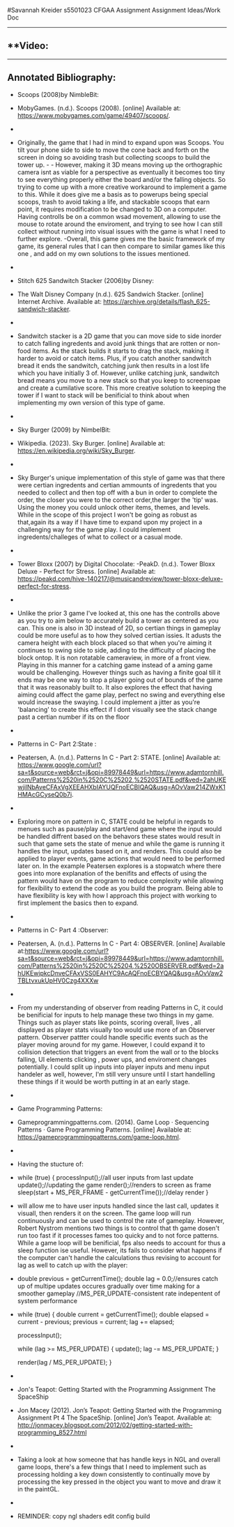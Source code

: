 #Savannah Kreider s5501023 CFGAA Assignment
Assignment Ideas/Work Doc
- ----------------------------------------------------------------------------------------------------------------------------------------------
**Video:
------------------------------------------------------------------------------------------------------------------------------------
-------------------------------------------------------------------------------------------------------------------------------------
Annotated Bibliography:
- 
- Scoops (2008)by NimbleBit:
- MobyGames. (n.d.). Scoops (2008). [online] Available at: https://www.mobygames.com/game/49407/scoops/.
- 
- Originally, the game that I had in mind to expand upon was Scoops. You tilt your phone side to side to move the cone back and forth on the screen in doing so avoiding trash but collecting scoops to build the tower up. - - However, making it 3D means moving up the orthographic camera isnt as viable for a perspective as eventually it becomes too tiny to see everything properly either the board and/or the falling objects. So trying to come up with a more creative workaround to implement a game to this. While it does give me a basis as to powerups being special scoops, trash to avoid taking a life, and stackable scoops that earn point, it requires modification to be changed to 3D on a computer. Having controlls be on a common wsad movement, allowing to use the mouse to rotate around the enviroment, and trying to see how I can still collect without running into visual issues with the game is what I need to further explore.
-Overall, this game gives me the basic framework of my game, its general rules that I can then compare to similar games like this one , and add on my own solutions to the issues mentioned.
- 
- Stitch 625 Sandwitch Stacker (2006)by Disney:
- The Walt Disney Company (n.d.). 625 Sandwich Stacker. [online] Internet Archive. Available at: https://archive.org/details/flash_625-sandwich-stacker.
- 
- Sandwitch stacker is a 2D game that you can move side to side inorder to catch falling ingredents and avoid junk things that are rotten or non-food items. As the stack builds it starts to drag the stack, making it harder to avoid or catch items. Plus, if you catch another sandwitch bread it ends the sandwitch, catching junk then results in a lost life which you have initially 3 of. However, unlike catching junk, sandwitch bread means you move to a new stack so that you keep to screenspae and create a cumilative score. This more creative solution to keeping the tower if I want to stack will be benificial to think about when implementing my own version of this type of game.
- 
- Sky Burger (2009) by NimbelBit:
- Wikipedia. (2023). Sky Burger. [online] Available at: https://en.wikipedia.org/wiki/Sky_Burger.
- 
- Sky Burger's unique implementation of this style of game was that there were certian ingredents and certian ammounts of ingredents that you needed to collect and then top off with a bun in order to complete the order, the closer you were to the correct order,the larger the 'tip' was. Using the money you could unlock other items, themes, and levels. While in the scope of this project I won't be going as robust as that,again its a way if I have time to expand upon my project in a challenging way for the game play. I could implement ingredents/challeges of what to collect or a casual mode.
- 
- Tower Bloxx (2007) by Digital Chocolate:
-PeakD. (n.d.). Tower Bloxx Deluxe - Perfect for Stress. [online] Available at: https://peakd.com/hive-140217/@musicandreview/tower-bloxx-deluxe-perfect-for-stress.
- 
- Unlike the prior 3 game I've looked at, this one has the controlls above as you try to aim below to accurately build a tower as centered as you can. This one is also in 3D instead of 2D, so certian things in gameplay could be more useful as to how they solved certian issies. It adusts the camera height with each block placed so that when you're aiming it continues to swing side to side, adding to the difficulty of placing the block ontop. It is non rotatable cameraview, in more of a front view. Playing in this manner for a catching game instead of a aming game would be challenging. However things such as having a finite goal till it ends may be one way to stop a player going out of bounds of the game that it was reasonably built to. It also explores the effect that having aiming could affect the game play, perfect no swing and everything else would increase the swaying. I could implement a jitter as you're 'balancing' to create this effect if I dont visually see the stack  change past a certian number if its on the floor
- 
- Patterns in C- Part 2:State :
- Peatersen, A. (n.d.). Patterns In C - Part 2: STATE. [online] Available at: https://www.google.com/url?sa=t&source=web&rct=j&opi=89978449&url=https://www.adamtornhill.com/Patterns%2520in%2520C%25202,%2520STATE.pdf&ved=2ahUKEwjilNbAveCFAxVgXEEAHXbIAYUQFnoECBIQAQ&usg=AOvVaw214ZWxK1HMAcGCyseQ0b7i.
- 
- Exploring more on pattern in C, STATE could be helpful in regards to menues such as pause/play and start/end game where the input would be handled diffrent based on the behavors these states would result in such that game sets the state of menue and while the game is running it handles the input, updates based on it, and renders. This could also be applied to player events, game actions that would need to be performed later on. In the example Peatersen explores is a stopwatch where there goes into more explanation of the benifits and effects of using the pattern would have on the program to reduce complexity while allowing for flexibility to extend the code as you build the program. Being able to have flexibility is key with how I approach this project with working to first implement the basics then to expand.
- 
- Patterns in C- Part 4 :Observer:
- Peatersen, A. (n.d.). Patterns In C - Part 4: OBSERVER. [online] Available at:https://www.google.com/url?sa=t&source=web&rct=j&opi=89978449&url=https://www.adamtornhill.com/Patterns%2520in%2520C%25204,%2520OBSERVER.pdf&ved=2ahUKEwjpkcDnveCFAxVSS0EAHYC9AcAQFnoECBYQAQ&usg=AOvVaw2TBLtvxukUpHV0Czg4XXXw
- 
- From my understanding of observer from reading Patterns in C, it could be benificial for inputs to help manage these two things in my game. Things such as player stats like points, scoring overall, lives , all displayed as player stats visually too would use more of an Observer pattern. Observer pattter could handle specific events such as the player moving around for my game. However, I could expand it to collision detection that triggers an event from the wall or to the blocks falling, UI elements clicking , power ups, and enviroment changes potentially. I could split up inputs into player inputs and menu input handeler as well, however, I'm still very unsure until I start handelling these things if it would be worth putting in at an early stage.
- 
- Game Programming Patterns:
- Gameprogrammingpatterns.com. (2014). Game Loop · Sequencing Patterns · Game Programming Patterns. [online] Available at: https://gameprogrammingpatterns.com/game-loop.html.
- 
- Having the stucture of:
- while (true)
{
  processInput();//all user inputs from last update
  update();//updating the game 
  render();//renders to screen as frame
  sleep(start + MS_PER_FRAME - getCurrentTime());//delay render
}
- will allow me to have user inputs handled since the last call, updates it visuall, then renders it on the screen. The game loop will run continuously and can be used to control the rate of gameplay. However, Robert Nystrom mentions two things is to control  that th game dosen't run too fast if it processes fames too quicky and to not force patterns. While a game loop will be benificial, fps also needs to account for thus a sleep function ise useful. However, its fails to consider what happens if the computer can't handle the calculations thus revising to account for lag as well to catch up with the player:
- double previous = getCurrentTime();
double lag = 0.0;//ensures catch up of multipe updates occures gradually over time making for a smoother gameplay
//MS_PER_UPDATE-consistent rate indepentent of system performance
- while (true)
{
  double current = getCurrentTime();
  double elapsed = current - previous;
  previous = current;
  lag += elapsed;

  processInput();

  while (lag >= MS_PER_UPDATE)
  {
    update();
    lag -= MS_PER_UPDATE;
  }

  render(lag / MS_PER_UPDATE);
}
-
- Jon's Teapot: Getting Started with the Programming Assignment The SpaceShip
- Jon Macey (2012). Jon’s Teapot: Getting Started with the Programming Assignment Pt 4 The SpaceShip. [online] Jon’s Teapot. Available at: http://jonmacey.blogspot.com/2012/02/getting-started-with-programming_8527.html
- 
- Taking a look at how someone that has handle keys in NGL and overall game loops, there's a few things that I need to implement such as processing holding a key down consistently to continually move  by processing the key pressed in the object you want to move and draw it in the paintGL.
- 
- REMINDER: copy ngl shaders edit config build


